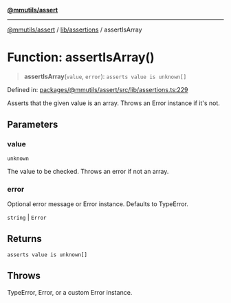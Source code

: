 [**@mmutils/assert**](../../../README.md)

***

[@mmutils/assert](../../../modules.md) / [lib/assertions](../README.md) / assertIsArray

# Function: assertIsArray()

> **assertIsArray**(`value`, `error`): `asserts value is unknown[]`

Defined in: [packages/@mmutils/assert/src/lib/assertions.ts:229](https://github.com/mastermind-0xff/-mm-monorepo/blob/ca3710bd8bb8c2ee105ac4cbba3822a7d96ba98d/packages/@mmutils/assert/src/lib/assertions.ts#L229)

Asserts that the given value is an array. Throws an Error instance if it's
not.

## Parameters

### value

`unknown`

The value to be checked. Throws an error if not an array.

### error

Optional error message or Error instance. Defaults to TypeError.

`string` | `Error`

## Returns

`asserts value is unknown[]`

## Throws

TypeError, Error, or a custom Error instance.
